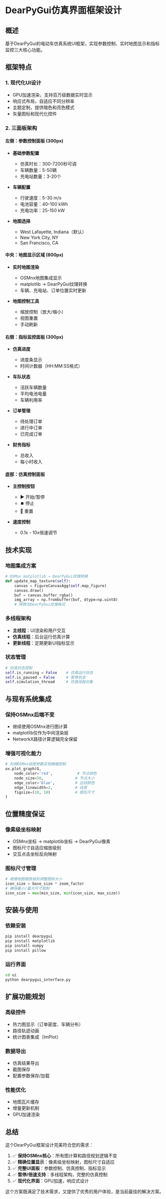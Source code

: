 # DearPyGui仿真界面框架设计

## 概述

基于DearPyGui的电动车仿真系统UI框架，实现参数控制、实时地图显示和指标监控三大核心功能。

## 框架特点

### 1. 现代化UI设计
- GPU加速渲染，支持百万级数据实时显示
- 响应式布局，自适应不同分辨率
- 主题定制，提供暗色和亮色模式
- 矢量图标和现代化控件

### 2. 三面板架构

#### 左侧：参数控制面板 (300px)
- **基础参数配置**
  - 仿真时长：300-7200秒可调
  - 车辆数量：5-50辆
  - 充电站数量：3-20个
  
- **车辆配置**
  - 行驶速度：5-30 m/s
  - 电池容量：40-100 kWh
  - 充电功率：25-150 kW
  
- **地图选择**
  - West Lafayette, Indiana（默认）
  - New York City, NY
  - San Francisco, CA

#### 中央：地图显示区域 (800px)
- **实时地图渲染**
  - OSMnx地图集成显示
  - matplotlib → DearPyGui纹理转换
  - 车辆、充电站、订单位置实时更新
  
- **地图控制工具**
  - 缩放控制（放大/缩小）
  - 视图重置
  - 手动刷新

#### 右侧：指标监控面板 (300px)
- **仿真进度**
  - 进度条显示
  - 时间计数器（HH:MM:SS格式）
  
- **车队状态**
  - 活跃车辆数量
  - 平均电池电量
  - 车辆利用率
  
- **订单管理**
  - 待处理订单
  - 进行中订单
  - 已完成订单
  
- **财务指标**
  - 总收入
  - 每小时收入

#### 底部：仿真控制面板
- **主控制按钮**
  - ▶️ 开始/暂停
  - ⏹️ 停止
  - 🔄 重置
  
- **速度控制**
  - 0.1x - 10x倍速调节

## 技术实现

### 地图集成方案
```python
# OSMnx matplotlib → DearPyGui纹理转换
def update_map_texture(self):
    canvas = FigureCanvasAgg(self.map_figure)
    canvas.draw()
    buf = canvas.buffer_rgba()
    img_array = np.frombuffer(buf, dtype=np.uint8)
    # 转换为DearPyGui纹理格式
```

### 多线程架构
- **主线程**：UI渲染和用户交互
- **仿真线程**：后台运行仿真计算
- **更新线程**：定期更新UI指标显示

### 状态管理
```python
# 仿真状态控制
self.is_running = False    # 仿真运行状态
self.is_paused = False     # 暂停状态
self.simulation_thread     # 仿真线程对象
```

## 与现有系统集成

### 保持OSMnx后端不变
- 继续使用OSMnx进行图计算
- matplotlib仅作为中间渲染层
- NetworkX路径计算逻辑完全保留

### 增强可视化能力
```python
# 利用OSMnx绘图参数实现精细控制
ox.plot_graph(G, 
    node_color='red',           # 节点颜色
    node_size=50,              # 节点大小
    edge_color='blue',         # 边线颜色
    edge_linewidth=2,          # 线宽
    figsize=(10, 10)           # 图形尺寸
)
```

## 位置精度保证

### 像素级坐标映射
- OSMnx坐标 → matplotlib坐标 → DearPyGui像素
- 图标尺寸自适应缩放级别
- 交互点击坐标反向映射

### 图标尺寸管理
```python
# 根据地图缩放级别调整图标大小
icon_size = base_size * zoom_factor
# 确保最小/最大尺寸限制
icon_size = max(min_size, min(icon_size, max_size))
```

## 安装与使用

### 依赖安装
```bash
pip install dearpygui
pip install matplotlib
pip install numpy
pip install pillow
```

### 运行界面
```bash
cd ui
python dearpygui_interface.py
```

## 扩展功能规划

### 高级控件
- 热力图显示（订单密度、车辆分布）
- 路径轨迹动画
- 统计图表集成（ImPlot）

### 数据导出
- 仿真结果导出
- 截图保存
- 配置参数保存/加载

### 性能优化
- 地图瓦片缓存
- 增量更新机制
- GPU加速渲染

## 总结

这个DearPyGui框架设计完美符合您的需求：

1. ✅ **保持OSMnx核心**：所有图计算和路径规划逻辑不变
2. ✅ **精确位置显示**：像素级坐标映射，图标尺寸自适应
3. ✅ **完整UI面板**：参数控制、仿真控制、指标显示
4. ✅ **暂停/倍速支持**：多线程架构，完整的仿真控制
5. ✅ **现代化界面**：GPU加速，响应式设计

这个方案既满足了技术需求，又提供了优秀的用户体验，是当前最佳的解决方案。 